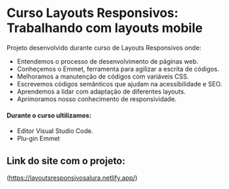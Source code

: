 # Curso Layouts Responsivos: Trabalhando com layouts mobile

Projeto desenvolvido durante curso de Layouts Responsivos onde:

-   Entendemos o processo de desenvolvimento de páginas web.
-   Conheçemos o Emmet, ferramenta para agilizar a escrita de códigos.
-   Melhoramos a manutenção de códigos com variáveis CSS.
-   Escrevemos códigos semânticos que ajudam na acessibilidade e SEO.
-   Aprendemos a lidar com adaptação de diferentes layouts.
-   Aprimoramos nosso conhecimento de responsividade.

#### Durante o curso ultilizamos:

- Editor Visual Studio Code.
- Plu-gin Emmet

## Link do site com o projeto:
 
(https://layoutsresponsivosalura.netlify.app/)